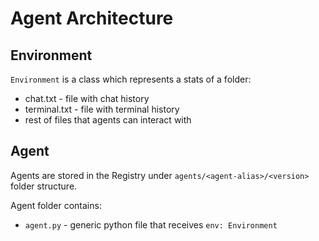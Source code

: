 # Agent Architecture

## Environment

`Environment` is a class which represents a stats of a folder:
 - chat.txt - file with chat history
 - terminal.txt - file with terminal history
 - rest of files that agents can interact with

## Agent

Agents are stored in the Registry under `agents/<agent-alias>/<version>` folder structure.

Agent folder contains:
 - `agent.py` - generic python file that receives `env: Environment`
